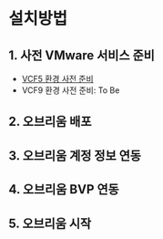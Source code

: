 # 설치방법

## 1. 사전 VMware 서비스 준비

- [VCF5 환경 사전 준비](vcf5.md)
- VCF9 환경 사전 준비: To Be

## 2. 오브리움 배포

## 3. 오브리움 계정 정보 연동

## 4. 오브리움 BVP 연동

## 5. 오브리움 시작
